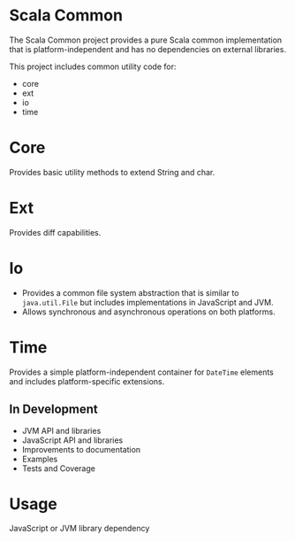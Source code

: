 # Scala Common

The Scala Common project provides a pure Scala common implementation that is platform-independent and has no dependencies on external libraries.

This project includes common utility code for:
- core
- ext
- io
- time


# Core

Provides basic utility methods to extend String and char.

# Ext

Provides diff capabilities.

# Io

- Provides a common file system abstraction that is similar to `java.util.File` but includes implementations in JavaScript and JVM.
- Allows synchronous and asynchronous operations on both platforms.

# Time

Provides a simple platform-independent container for `DateTime` elements and includes platform-specific extensions.

## In Development

- JVM API and libraries
- JavaScript API and libraries
- Improvements to documentation 
- Examples
- Tests and Coverage

# Usage

JavaScript or JVM library dependency
